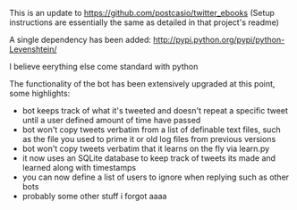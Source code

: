This is an update to https://github.com/postcasio/twitter_ebooks (Setup instructions are essentially the same as detailed in that project's readme)

A single dependency has been added: http://pypi.python.org/pypi/python-Levenshtein/

I believe eerything else come standard with python

The functionality of the bot has been extensively upgraded at this point, some highlights:

* bot keeps track of what it's tweeted and doesn't repeat a specific tweet until a user defined amount of time have passed
* bot won't copy tweets verbatim from a list of definable text files, such as the file you used to prime it or old log files from previous versions
* bot won't copy tweets verbatim that it learns on the fly via learn.py
* it now uses an SQLite database to keep track of tweets its made and learned along with timestamps
* you can now define a list of users to ignore when replying such as other bots
* probably some other stuff i forgot aaaa